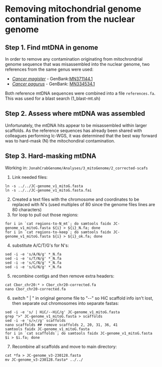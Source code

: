 # Removing mitochondrial genome contamination from the nuclear genome
  
## Step 1. Find mtDNA in genome
In order to remove any contamination originating from mitochrondrial genome sequence that was misassembled into the nuclear genome, two references from the same genus were used:
- [*Cancer magister*](https://doi.org/10.1080/23802359.2019.1691474) - GenBank:[MN371144.1](https://www.ncbi.nlm.nih.gov/nuccore/MN371144.1)
- [*Cancer pagurus*](https://doi.org/10.1080/23802359.2019.1689859) - GenBank: [MN334534.1](https://www.ncbi.nlm.nih.gov/nuccore/MN334534.1)  
  
Both reference mtDNA sequences were combined into a file ```references.fa```. This was used for a blast search (1_blast-mt.sh)
  
## Step 2. Assess where mtDNA was assembled
Unfortunately, the mtDNA hits appear to be misassembled within larger scaffolds. As the reference sequences has already been shared with colleagues performing lc-WGS, it was determined that the best way forward was to hard-mask (N) the mitochondiral contamination. 

## Step 3. Hard-masking mtDNA
Working in: ```JonahCrabGenome/Analyses/3_mitoGenome/2_corrected-scafs```

1) Link needed files:
```
ln -s ../../JC-genome_v1_mitoG.fasta
ln -s ../../JC-genome_v1_mitoG.fasta.fai
```
2) Created a text files with the chromosome and coordinates to be replaced with N's (used multiples of 80 since the genome files lines are 80 characters)
3) for loop to pull out those regions:
```
for i in `cat regions-to-N_mt`; do samtools faidx JC-genome_v1_mitoG.fasta ${i} > ${i}_N.fa; done
for i in `cat regions-to-keep`; do samtools faidx JC-genome_v1_mitoG.fasta ${i} > ${i}_ok.fa; done
```
4) substitute A/C/T/G's for N's:
```
sed -i -e 's/A/N/g' *_N.fa
sed -i -e 's/T/N/g' *_N.fa
sed -i -e 's/C/N/g' *_N.fa
sed -i -e 's/G/N/g' *_N.fa
```
5) recombine contigs and then remove extra headers:
```
cat Cbor_chr20:* > Cbor_chr20-corrected.fa
nano Cbor_chr20-corrected.fa
```
6) switch " | " in original genome file to "--" so HiC scaffold info isn't lost, then separate out chromosomes into separate fastas:
```
sed -i -e 's/ | HiC/--HiC/g' JC-genome_v1_mitoG.fasta
grep ">" JC-genome_v1_mitoG.fasta > scaffolds
sed -i -e 's/>//g' scaffolds
nano scaffolds ## remove scaffolds 2, 20, 31, 36, 41
samtools faidx JC-genome_v1_mitoG.fasta
for i in `cat scaffolds`; do samtools faidx JC-genome_v1_mitoG.fasta $i > $i.fa; done
```
7) Recombine all scaffolds and move to main directory:
```
cat *fa > JC-genome_v3-230128.fasta
mv JC-genome_v3-230128.fasta* ../../
```
